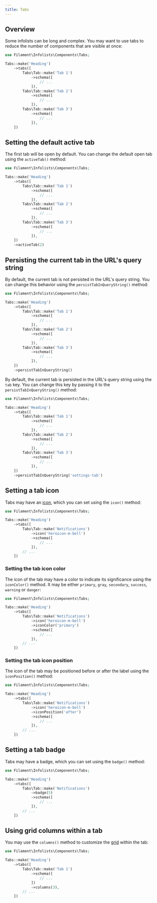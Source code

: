 ```yaml
---
title: Tabs
---
```


## Overview

Some infolists can be long and complex. You may want to use tabs to reduce the number of components that are visible at once:

```php
use Filament\Infolists\Components\Tabs;

Tabs::make('Heading')
    ->tabs([
        Tabs\Tab::make('Tab 1')
            ->schema([
                // ...
            ]),
        Tabs\Tab::make('Tab 2')
            ->schema([
                // ...
            ]),
        Tabs\Tab::make('Tab 3')
            ->schema([
                // ...
            ]),
    ])
```

## Setting the default active tab

The first tab will be open by default. You can change the default open tab using the `activeTab()` method:

```php
use Filament\Infolists\Components\Tabs;

Tabs::make('Heading')
    ->tabs([
        Tabs\Tab::make('Tab 1')
            ->schema([
                // ...
            ]),
        Tabs\Tab::make('Tab 2')
            ->schema([
                // ...
            ]),
        Tabs\Tab::make('Tab 3')
            ->schema([
                // ...
            ]),
    ])
    ->activeTab(2)
```

## Persisting the current tab in the URL's query string

By default, the current tab is not persisted in the URL's query string. You can change this behavior using the `persistTabInQueryString()` method:

```php
use Filament\Infolists\Components\Tabs;

Tabs::make('Heading')
    ->tabs([
        Tabs\Tab::make('Tab 1')
            ->schema([
                // ...
            ]),
        Tabs\Tab::make('Tab 2')
            ->schema([
                // ...
            ]),
        Tabs\Tab::make('Tab 3')
            ->schema([
                // ...
            ]),
    ])
    ->persistTabInQueryString()
```

By default, the current tab is persisted in the URL's query string using the `tab` key. You can change this key by passing it to the `persistTabInQueryString()` method:

```php
use Filament\Infolists\Components\Tabs;

Tabs::make('Heading')
    ->tabs([
        Tabs\Tab::make('Tab 1')
            ->schema([
                // ...
            ]),
        Tabs\Tab::make('Tab 2')
            ->schema([
                // ...
            ]),
        Tabs\Tab::make('Tab 3')
            ->schema([
                // ...
            ]),
    ])
    ->persistTabInQueryString('settings-tab')
```

## Setting a tab icon

Tabs may have an [icon](https://blade-ui-kit.com/blade-icons?set=1#search), which you can set using the `icon()` method:

```php
use Filament\Infolists\Components\Tabs;

Tabs::make('Heading')
    ->tabs([
        Tabs\Tab::make('Notifications')
            ->icon('heroicon-m-bell')
            ->schema([
                // ...
            ]),
        // ...
    ])
```

### Setting the tab icon color

The icon of the tab may have a color to indicate its significance using the `iconColor()` method. It may be either `primary`, `gray`, `secondary`, `success`, `warning` or `danger`:

```php
use Filament\Infolists\Components\Tabs;

Tabs::make('Heading')
    ->tabs([
        Tabs\Tab::make('Notifications')
            ->icon('heroicon-m-bell')
            ->iconColor('primary')
            ->schema([
                // ...
            ]),
        // ...
    ])
```

### Setting the tab icon position

The icon of the tab may be positioned before or after the label using the `iconPosition()` method:

```php
use Filament\Infolists\Components\Tabs;

Tabs::make('Heading')
    ->tabs([
        Tabs\Tab::make('Notifications')
            ->icon('heroicon-m-bell')
            ->iconPosition('after')
            ->schema([
                // ...
            ]),
        // ...
    ])
```

## Setting a tab badge

Tabs may have a badge, which you can set using the `badge()` method:

```php
use Filament\Infolists\Components\Tabs;

Tabs::make('Heading')
    ->tabs([
        Tabs\Tab::make('Notifications')
            ->badge(5)
            ->schema([
                // ...
            ]),
        // ...
    ])
```

## Using grid columns within a tab

You may use the `columns()` method to customize the [grid](grid) within the tab:

```php
use Filament\Infolists\Components\Tabs;

Tabs::make('Heading')
    ->tabs([
        Tabs\Tab::make('Tab 1')
            ->schema([
                // ...
            ])
            ->columns(3),
        // ...
    ])
```
